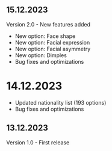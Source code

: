 ## 15.12.2023

Version 2.0 - New features added

- New option: Face shape
- New option: Facial expression
- New option: Facial asymmetry
- New option: Dimples
- Bug fixes and optimizations

# 14.12.2023

- Updated nationality list (193 options)
- Bug fixes and optimizations

## 13.12.2023

Version 1.0 - First release